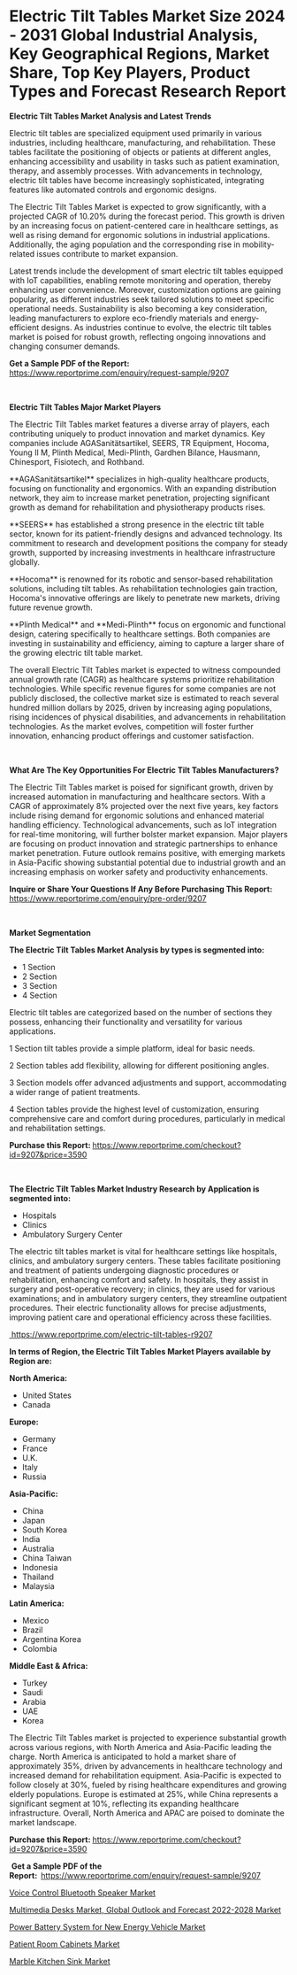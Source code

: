 <p><h1>Electric Tilt Tables Market Size 2024 - 2031 Global Industrial Analysis, Key Geographical Regions, Market Share, Top Key Players, Product Types and Forecast Research Report</h1></p><p><strong>Electric Tilt Tables Market Analysis and Latest Trends</strong></p>
<p><p>Electric tilt tables are specialized equipment used primarily in various industries, including healthcare, manufacturing, and rehabilitation. These tables facilitate the positioning of objects or patients at different angles, enhancing accessibility and usability in tasks such as patient examination, therapy, and assembly processes. With advancements in technology, electric tilt tables have become increasingly sophisticated, integrating features like automated controls and ergonomic designs.</p><p>The Electric Tilt Tables Market is expected to grow significantly, with a projected CAGR of 10.20% during the forecast period. This growth is driven by an increasing focus on patient-centered care in healthcare settings, as well as rising demand for ergonomic solutions in industrial applications. Additionally, the aging population and the corresponding rise in mobility-related issues contribute to market expansion. </p><p>Latest trends include the development of smart electric tilt tables equipped with IoT capabilities, enabling remote monitoring and operation, thereby enhancing user convenience. Moreover, customization options are gaining popularity, as different industries seek tailored solutions to meet specific operational needs. Sustainability is also becoming a key consideration, leading manufacturers to explore eco-friendly materials and energy-efficient designs. As industries continue to evolve, the electric tilt tables market is poised for robust growth, reflecting ongoing innovations and changing consumer demands.</p></p>
<p><strong>Get a Sample PDF of the Report:&nbsp;</strong> <a href="https://www.reportprime.com/enquiry/request-sample/9207">https://www.reportprime.com/enquiry/request-sample/9207</a></p>
<p>&nbsp;</p>
<p><strong>Electric Tilt Tables Major Market Players</strong></p>
<p><p>The Electric Tilt Tables market features a diverse array of players, each contributing uniquely to product innovation and market dynamics. Key companies include AGASanitätsartikel, SEERS, TR Equipment, Hocoma, Young Il M, Plinth Medical, Medi-Plinth, Gardhen Bilance, Hausmann, Chinesport, Fisiotech, and Rothband.</p><p>**AGASanitätsartikel** specializes in high-quality healthcare products, focusing on functionality and ergonomics. With an expanding distribution network, they aim to increase market penetration, projecting significant growth as demand for rehabilitation and physiotherapy products rises.</p><p>**SEERS** has established a strong presence in the electric tilt table sector, known for its patient-friendly designs and advanced technology. Its commitment to research and development positions the company for steady growth, supported by increasing investments in healthcare infrastructure globally. </p><p>**Hocoma** is renowned for its robotic and sensor-based rehabilitation solutions, including tilt tables. As rehabilitation technologies gain traction, Hocoma's innovative offerings are likely to penetrate new markets, driving future revenue growth.</p><p>**Plinth Medical** and **Medi-Plinth** focus on ergonomic and functional design, catering specifically to healthcare settings. Both companies are investing in sustainability and efficiency, aiming to capture a larger share of the growing electric tilt table market.</p><p>The overall Electric Tilt Tables market is expected to witness compounded annual growth rate (CAGR) as healthcare systems prioritize rehabilitation technologies. While specific revenue figures for some companies are not publicly disclosed, the collective market size is estimated to reach several hundred million dollars by 2025, driven by increasing aging populations, rising incidences of physical disabilities, and advancements in rehabilitation technologies. As the market evolves, competition will foster further innovation, enhancing product offerings and customer satisfaction.</p></p>
<p>&nbsp;</p>
<p><strong>What Are The Key Opportunities For Electric Tilt Tables Manufacturers?</strong></p>
<p><p>The Electric Tilt Tables market is poised for significant growth, driven by increased automation in manufacturing and healthcare sectors. With a CAGR of approximately 8% projected over the next five years, key factors include rising demand for ergonomic solutions and enhanced material handling efficiency. Technological advancements, such as IoT integration for real-time monitoring, will further bolster market expansion. Major players are focusing on product innovation and strategic partnerships to enhance market penetration. Future outlook remains positive, with emerging markets in Asia-Pacific showing substantial potential due to industrial growth and an increasing emphasis on worker safety and productivity enhancements.</p></p>
<p><strong>Inquire or Share Your Questions If Any Before Purchasing This Report:</strong> <a href="https://www.reportprime.com/enquiry/pre-order/9207">https://www.reportprime.com/enquiry/pre-order/9207</a></p>
<p>&nbsp;</p>
<p><strong>Market Segmentation</strong></p>
<p><strong>The Electric Tilt Tables Market Analysis by types is segmented into:</strong></p>
<p><ul><li>1 Section</li><li>2 Section</li><li>3 Section</li><li>4 Section</li></ul></p>
<p><p>Electric tilt tables are categorized based on the number of sections they possess, enhancing their functionality and versatility for various applications. </p><p>1 Section tilt tables provide a simple platform, ideal for basic needs. </p><p>2 Section tables add flexibility, allowing for different positioning angles. </p><p>3 Section models offer advanced adjustments and support, accommodating a wider range of patient treatments. </p><p>4 Section tables provide the highest level of customization, ensuring comprehensive care and comfort during procedures, particularly in medical and rehabilitation settings.</p></p>
<p><strong>Purchase this Report:&nbsp;</strong><a href="https://www.reportprime.com/checkout?id=9207&price=3590">https://www.reportprime.com/checkout?id=9207&price=3590</a></p>
<p>&nbsp;</p>
<p><strong>The Electric Tilt Tables Market Industry Research by Application is segmented into:</strong></p>
<p><ul><li>Hospitals</li><li>Clinics</li><li>Ambulatory Surgery Center</li></ul></p>
<p><p>The electric tilt tables market is vital for healthcare settings like hospitals, clinics, and ambulatory surgery centers. These tables facilitate positioning and treatment of patients undergoing diagnostic procedures or rehabilitation, enhancing comfort and safety. In hospitals, they assist in surgery and post-operative recovery; in clinics, they are used for various examinations; and in ambulatory surgery centers, they streamline outpatient procedures. Their electric functionality allows for precise adjustments, improving patient care and operational efficiency across these facilities.</p></p>
<p><a href="https://www.reportprime.com/electric-tilt-tables-r9207">&nbsp;https://www.reportprime.com/electric-tilt-tables-r9207</a></p>
<p><strong>In terms of Region, the Electric Tilt Tables Market Players available by Region are:</strong></p>
<p>
    <p> <strong> North America: </strong>
        <ul>
            <li>United States</li>
            <li>Canada</li>
        </ul>
        </p> 
    <p> <strong> Europe: </strong>
        <ul>
            <li>Germany</li>
            <li>France</li>
            <li>U.K.</li>
            <li>Italy</li>
            <li>Russia</li>
        </ul>
        </p> 
    <p> <strong> Asia-Pacific: </strong>
        <ul>
            <li>China</li>
            <li>Japan</li>
            <li>South Korea</li>
            <li>India</li>
            <li>Australia</li>
            <li>China Taiwan</li>
            <li>Indonesia</li>
            <li>Thailand</li>
            <li>Malaysia</li>
        </ul>
        </p> 
    <p> <strong> Latin America: </strong>
        <ul>
            <li>Mexico</li>
            <li>Brazil</li>
            <li>Argentina Korea</li>
            <li>Colombia</li>
        </ul>
        </p> 
    <p> <strong> Middle East & Africa: </strong>
        <ul>
            <li>Turkey</li>
            <li>Saudi</li>
            <li>Arabia</li>
            <li>UAE</li>
            <li>Korea</li>
        </ul>
    </p>
    </p>
<p><p>The Electric Tilt Tables market is projected to experience substantial growth across various regions, with North America and Asia-Pacific leading the charge. North America is anticipated to hold a market share of approximately 35%, driven by advancements in healthcare technology and increased demand for rehabilitation equipment. Asia-Pacific is expected to follow closely at 30%, fueled by rising healthcare expenditures and growing elderly populations. Europe is estimated at 25%, while China represents a significant segment at 10%, reflecting its expanding healthcare infrastructure. Overall, North America and APAC are poised to dominate the market landscape.</p></p>
<p><strong>Purchase this Report: </strong><a href="https://www.reportprime.com/checkout?id=9207&price=3590">https://www.reportprime.com/checkout?id=9207&price=3590</a></p>
<p>&nbsp;<strong>Get a Sample PDF of the Report:&nbsp;&nbsp;</strong><a href="https://www.reportprime.com/enquiry/request-sample/9207">https://www.reportprime.com/enquiry/request-sample/9207</a></p>
<p><strong></strong></p>
<p><p><a href="https://www.linkedin.com/pulse/market-insights-global-voice-control-bluetooth-speaker-forecast-jx41f?trackingId=%2BFPD6llJSJS9c1u89aMWgQ%3D%3D">Voice Control Bluetooth Speaker Market</a></p><p><a href="https://medium.com/@charityrice1939/the-market-study-covers-the-multimedia-desks-market-global-outlook-and-forecast-2022-2028-market-fe91bf0d1582">Multimedia Desks Market, Global Outlook and Forecast 2022-2028 Market</a></p><p><a href="https://issuu.com/reportprime-2/docs/power-battery-system-for-new-energy_5d35c3a1df42e7">Power Battery System for New Energy Vehicle Market</a></p><p><a href="https://github.com/AngelaWalsh696/Market-Research-Report-List-1/blob/main/patient-room-cabinets-market.md">Patient Room Cabinets Market</a></p><p><a href="https://www.linkedin.com/pulse/insights-marble-kitchen-sink-market-size-which-expanding-135-nkjdf?trackingId=vN36fPpVTASsscvah10Nbg%3D%3D">Marble Kitchen Sink Market</a></p></p>